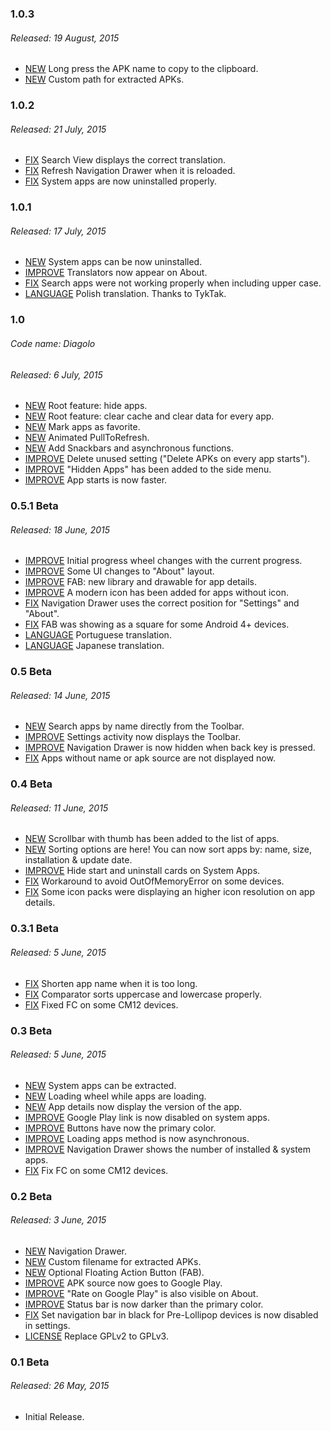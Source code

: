 ### 1.0.3
###### Released: 19 August, 2015
* [NEW](https://github.com/javiersantos/MLManager/commit/b51ff8e555de24df1699081ea7ef711edd078a24) Long press the APK name to copy to the clipboard.
* [NEW](https://github.com/javiersantos/MLManager/commit/a0a8f7c5facfd8c5925dee2d92c4ffcc27f2ef73) Custom path for extracted APKs.

### 1.0.2
###### Released: 21 July, 2015
* [FIX](https://github.com/javiersantos/MLManager/commit/e629e75998a3456e9594f68812406b6c38b489d2) Search View displays the correct translation.
* [FIX](https://github.com/javiersantos/MLManager/commit/deef7b923b9e7aae3ad6cf887a5a782be751c71b) Refresh Navigation Drawer when it is reloaded.
* [FIX](https://github.com/javiersantos/MLManager/commit/2e57b3c25118af8b1ee0780ffc425a9416b66c3b) System apps are now uninstalled properly.

### 1.0.1
###### Released: 17 July, 2015
* [NEW](https://github.com/javiersantos/MLManager/commit/ecd0435fcfb8ed0afa0b416b0755be13863cb549) System apps can be now uninstalled.
* [IMPROVE](https://github.com/javiersantos/MLManager/commit/707324e723268c3ead8ed0d1852ce2f8a05ff229) Translators now appear on About.
* [FIX](https://github.com/javiersantos/MLManager/commit/aaf66ae1996989b49a80fa9b5a4def23433ba3a2) Search apps were not working properly when including upper case.
* [LANGUAGE](https://github.com/javiersantos/MLManager/commit/b575040574f6eaf9b10539e75c44ccd658f34727) Polish translation. Thanks to TykTak.

### 1.0
###### Code name: Diagolo
###### Released: 6 July, 2015
* [NEW](https://github.com/javiersantos/MLManager/commit/9aaa6baf6b1295e1d01e9665d3be36225903c17c) Root feature: hide apps.
* [NEW](https://github.com/javiersantos/MLManager/commit/e6e176c739a7491b98dd513046672e624d888e03) Root feature: clear cache and clear data for every app.
* [NEW](https://github.com/javiersantos/MLManager/commit/09a9453ff17cad95a18298e331ca12195ed66760) Mark apps as favorite.
* [NEW](https://github.com/javiersantos/MLManager/commit/8f35dddfd5a2c07b83480960e35cf4428c7347ba) Animated PullToRefresh.
* [NEW](https://github.com/javiersantos/MLManager/commit/c5d433cb4317c86a2035c9c1be69bdcfb6e469ce) Add Snackbars and asynchronous functions.
* [IMPROVE](https://github.com/javiersantos/MLManager/commit/0f147f80b9708ce484938ce33657a0471915852e) Delete unused setting ("Delete APKs on every app starts").
* [IMPROVE](https://github.com/javiersantos/MLManager/commit/e11c7b81b003f75b08a5ca1d429167cd541f98c6) "Hidden Apps" has been added to the side menu.
* [IMPROVE](https://github.com/javiersantos/MLManager/commit/40a3094556c04794c9db02ba8f02c3d8f30497d3) App starts is now faster.

### 0.5.1 Beta
###### Released: 18 June, 2015
* [IMPROVE](https://github.com/javiersantos/MLManager/commit/de1b35209835f25e8ed354c521c88295e0d4fd0b) Initial progress wheel changes with the current progress.
* [IMPROVE](https://github.com/javiersantos/MLManager/commit/d234fdb93566df85442a4b1275f87406bdb9c66c) Some UI changes to "About" layout.
* [IMPROVE](https://github.com/javiersantos/MLManager/commit/3b0732807d47bf4f6ce8313bbb0c33983668b5fb) FAB: new library and drawable for app details.
* [IMPROVE](https://github.com/javiersantos/MLManager/commit/80ecb9815c27651bb4d08d2a51fa2ed0ba996d46) A modern icon has been added for apps without icon.
* [FIX](https://github.com/javiersantos/MLManager/commit/6e996eafe6fc5333c8953588717778ee947d1783) Navigation Drawer uses the correct position for "Settings" and "About".
* [FIX](https://github.com/javiersantos/MLManager/commit/3b0732807d47bf4f6ce8313bbb0c33983668b5fb) FAB was showing as a square for some Android 4+ devices.
* [LANGUAGE](https://github.com/javiersantos/MLManager/commit/3a7a1cc2a790c07454610576d6fe3eec55c3ba70) Portuguese translation.
* [LANGUAGE](https://github.com/javiersantos/MLManager/commit/403ffcaad45567320e54f5fcbfa41355f0dc4f37) Japanese translation.

### 0.5 Beta
###### Released: 14 June, 2015
* [NEW](https://github.com/javiersantos/MLManager/pull/13) Search apps by name directly from the Toolbar.
* [IMPROVE](https://github.com/javiersantos/MLManager/commit/4d9899c1fad47f5021df368821687e6787f02f7a) Settings activity now displays the Toolbar. 
* [IMPROVE](https://github.com/javiersantos/MLManager/commit/6de90364bbef110f36df9a9167013d6e59ab92ef) Navigation Drawer is now hidden when back key is pressed.
* [FIX](https://github.com/javiersantos/MLManager/commit/d059d609747d25c358b63417aa8654219f183ffa) Apps without name or apk source are not displayed now.

### 0.4 Beta
###### Released: 11 June, 2015
* [NEW](https://github.com/javiersantos/MLManager/pull/11) Scrollbar with thumb has been added to the list of apps.
* [NEW](https://github.com/javiersantos/MLManager/pull/9) Sorting options are here! You can now sort apps by: name, size, installation & update date.
* [IMPROVE](https://github.com/javiersantos/MLManager/commit/a585cfb40aa49e992a7030c4eb92d6d72f231cee) Hide start and uninstall cards on System Apps.
* [FIX](https://github.com/javiersantos/MLManager/commit/2054330fef10c49bf8287f8fc04ac4b1d537bdf3) Workaround to avoid OutOfMemoryError on some devices.
* [FIX](https://github.com/javiersantos/MLManager/commit/6389260c14b932e82993bfc087c2b86439fa4bef) Some icon packs were displaying an higher icon resolution on app details.

### 0.3.1 Beta
###### Released: 5 June, 2015
* [FIX](https://github.com/javiersantos/MLManager/commit/1f2abd5aaf322e05cd256bfde9fe4246ae5086e9) Shorten app name when it is too long.
* [FIX](https://github.com/javiersantos/MLManager/commit/b015098c9584ab15a906857c96462e46860fc0a4) Comparator sorts uppercase and lowercase properly.
* [FIX](https://github.com/javiersantos/MLManager/commit/972ea4cc7970456b4b8ac0db6aa980b645c918ae) Fixed FC on some CM12 devices. 

### 0.3 Beta
###### Released: 5 June, 2015
* [NEW](https://github.com/javiersantos/MLManager/pull/5) System apps can be extracted.
* [NEW](https://github.com/javiersantos/MLManager/commit/2f195498c872cae9e2b764aa3c4f3010187730ba) Loading wheel while apps are loading.
* [NEW](https://github.com/javiersantos/MLManager/commit/3300d9353d99c35f361bfa50d259768d8b809a5e) App details now display the version of the app.
* [IMPROVE](https://github.com/javiersantos/MLManager/commit/951afe1a6b38bee17f842ecbede07bd726bc7be1) Google Play link is now disabled on system apps.
* [IMPROVE](https://github.com/javiersantos/MLManager/commit/26df5dd4b008fa875cbec628c29a2f1017c50c20) Buttons have now the primary color.
* [IMPROVE](https://github.com/javiersantos/MLManager/commit/1bb8e4d80fec3919d56cd68f3e380c77a99202d1) Loading apps method is now asynchronous.
* [IMPROVE](https://github.com/javiersantos/MLManager/commit/4b5e1fb97053461d41882bcc7f24b4b6f1b52498) Navigation Drawer shows the number of installed & system apps.
* [FIX](https://github.com/javiersantos/MLManager/commit/3df2434b2471d992b07ce0a5731bcfa24a7cd2c0) Fix FC on some CM12 devices.

### 0.2 Beta
###### Released: 3 June, 2015
* [NEW](https://github.com/javiersantos/MLManager/commit/a1c078a576e95306d3d60e3761957ce9ee538ed4) Navigation Drawer.
* [NEW](https://github.com/javiersantos/MLManager/commit/40d59d2f80ec370ce43e68738709d5a8da9727be) Custom filename for extracted APKs.
* [NEW](https://github.com/javiersantos/MLManager/commit/193e3ef5399686b2322f5d8d02498bd7d784ad8b) Optional Floating Action Button (FAB).
* [IMPROVE](https://github.com/javiersantos/MLManager/commit/be20f3b7d935472c743039ffd104865e48bbffe4) APK source now goes to Google Play.
* [IMPROVE](https://github.com/javiersantos/MLManager/commit/e40b4bb1f3480f40563b0260ea816b5b652c4c34) "Rate on Google Play" is also visible on About.
* [IMPROVE](https://github.com/javiersantos/MLManager/commit/d203c640b2c44a6a54fb0eb8392f46ed1758cd29) Status bar is now darker than the primary color.
* [FIX](https://github.com/javiersantos/MLManager/commit/d40d104aa09842e171054ae73ea9d2e549ccfd19) Set navigation bar in black for Pre-Lollipop devices is now disabled in settings.
* [LICENSE](https://github.com/javiersantos/MLManager/commit/04c7c4ef13596a299eb5a9da0adca061db1454dd) Replace GPLv2 to GPLv3.


### 0.1 Beta
###### Released: 26 May, 2015
* Initial Release.
